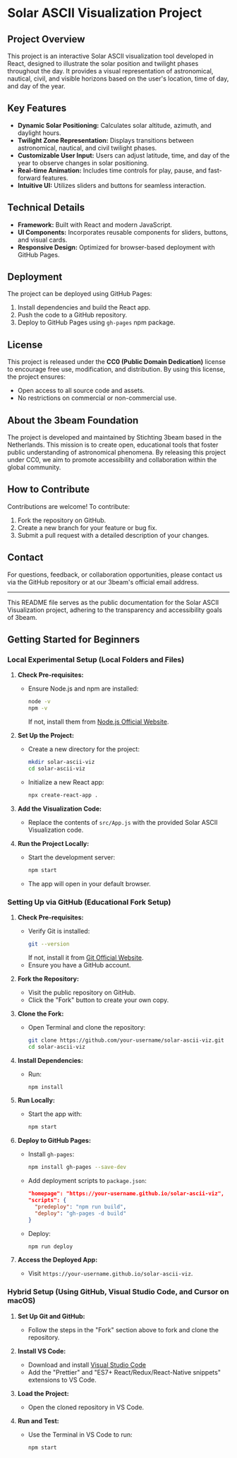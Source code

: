 # Solar ASCII Visualization Project

## Project Overview
This project is an interactive Solar ASCII visualization tool developed in React, designed to illustrate the solar position and twilight phases throughout the day. It provides a visual representation of astronomical, nautical, civil, and visible horizons based on the user's location, time of day, and day of the year.

## Key Features
- **Dynamic Solar Positioning:** Calculates solar altitude, azimuth, and daylight hours.
- **Twilight Zone Representation:** Displays transitions between astronomical, nautical, and civil twilight phases.
- **Customizable User Input:** Users can adjust latitude, time, and day of the year to observe changes in solar positioning.
- **Real-time Animation:** Includes time controls for play, pause, and fast-forward features.
- **Intuitive UI:** Utilizes sliders and buttons for seamless interaction.

## Technical Details
- **Framework:** Built with React and modern JavaScript.
- **UI Components:** Incorporates reusable components for sliders, buttons, and visual cards.
- **Responsive Design:** Optimized for browser-based deployment with GitHub Pages.

## Deployment
The project can be deployed using GitHub Pages:
1. Install dependencies and build the React app.
2. Push the code to a GitHub repository.
3. Deploy to GitHub Pages using `gh-pages` npm package.

## License
This project is released under the **CC0 (Public Domain Dedication)** license to encourage free use, modification, and distribution. By using this license, the project ensures:
- Open access to all source code and assets.
- No restrictions on commercial or non-commercial use.

## About the 3beam Foundation
The project is developed and maintained by Stichting 3beam based in the Netherlands. 
This mission is to create open, educational tools that foster public understanding of astronomical phenomena. By releasing this project under CC0, we aim to promote accessibility and collaboration within the global community.

## How to Contribute
Contributions are welcome! To contribute:
1. Fork the repository on GitHub.
2. Create a new branch for your feature or bug fix.
3. Submit a pull request with a detailed description of your changes.

## Contact
For questions, feedback, or collaboration opportunities, please contact us via the GitHub repository or at our 3beam's official email address.

---
This README file serves as the public documentation for the Solar ASCII Visualization project, adhering to the transparency and accessibility goals of 3beam.


## Getting Started for Beginners
### Local Experimental Setup (Local Folders and Files)
1. **Check Pre-requisites:**
   - Ensure Node.js and npm are installed:
     ```bash
     node -v
     npm -v
     ```
     If not, install them from [Node.js Official Website](https://nodejs.org/).

2. **Set Up the Project:**
   - Create a new directory for the project:
     ```bash
     mkdir solar-ascii-viz
     cd solar-ascii-viz
     ```
   - Initialize a new React app:
     ```bash
     npx create-react-app .
     ```

3. **Add the Visualization Code:**
   - Replace the contents of `src/App.js` with the provided Solar ASCII Visualization code.

4. **Run the Project Locally:**
   - Start the development server:
     ```bash
     npm start
     ```
   - The app will open in your default browser.

### Setting Up via GitHub (Educational Fork Setup)
1. **Check Pre-requisites:**
   - Verify Git is installed:
     ```bash
     git --version
     ```
     If not, install it from [Git Official Website](https://git-scm.com/).
   - Ensure you have a GitHub account.

2. **Fork the Repository:**
   - Visit the public repository on GitHub.
   - Click the "Fork" button to create your own copy.

3. **Clone the Fork:**
   - Open Terminal and clone the repository:
     ```bash
     git clone https://github.com/your-username/solar-ascii-viz.git
     cd solar-ascii-viz
     ```

4. **Install Dependencies:**
   - Run:
     ```bash
     npm install
     ```

5. **Run Locally:**
   - Start the app with:
     ```bash
     npm start
     ```

6. **Deploy to GitHub Pages:**
   - Install `gh-pages`:
     ```bash
     npm install gh-pages --save-dev
     ```
   - Add deployment scripts to `package.json`:
     ```json
     "homepage": "https://your-username.github.io/solar-ascii-viz",
     "scripts": {
       "predeploy": "npm run build",
       "deploy": "gh-pages -d build"
     }
     ```
   - Deploy:
     ```bash
     npm run deploy
     ```

7. **Access the Deployed App:**
   - Visit `https://your-username.github.io/solar-ascii-viz`.

### Hybrid Setup (Using GitHub, Visual Studio Code, and Cursor on macOS)
1. **Set Up Git and GitHub:**
   - Follow the steps in the "Fork" section above to fork and clone the repository.

2. **Install VS Code:**
   - Download and install [Visual Studio Code](https://code.visualstudio.com/) 
   - Add the "Prettier" and "ES7+ React/Redux/React-Native snippets" extensions to VS Code.

3. **Load the Project:**
   - Open the cloned repository in VS Code.

4. **Run and Test:**
   - Use the Terminal in VS Code to run:
     ```bash
     npm start
     ```





